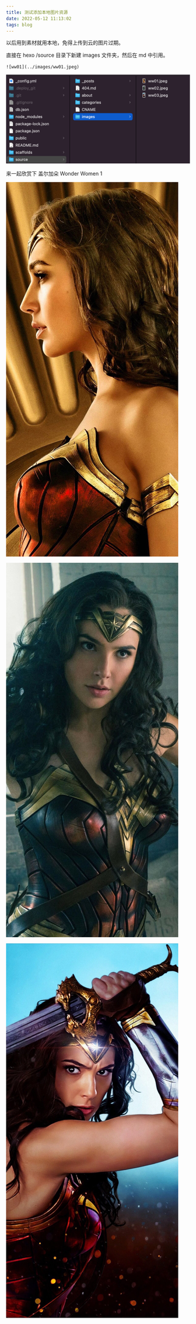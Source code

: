```yaml
---
title: 测试添加本地图片资源
date: 2022-05-12 11:13:02
tags: blog
---
```


以后用到素材就用本地，免得上传到云的图片过期。

直接在 hexo /source 目录下新建 images 文件夹，然后在 md 中引用。

```
![ww01](../images/ww01.jpeg)
```

![images_path](../images/images_path.png)



来一起欣赏下 盖尔加朵 Wonder Women 1

![ww01](../images/ww01.jpeg)

![ww01](../images/ww02.jpeg)

![ww03](../images/ww03.jpeg)
